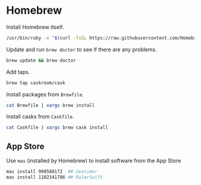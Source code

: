 Homebrew
========

Install Homebrew itself.

```bash
/usr/bin/ruby -e "$(curl -fsSL https://raw.githubusercontent.com/Homebrew/install/master/install)"
```

Update and run `brew doctor` to see if there are any problems.

```bash
brew update && brew doctor
```

Add taps.

```bash
brew tap caskroom/cask
```

Install packages from `Brewfile`.

```bash
cat Brewfile | xargs brew install
```

Install casks from `Caskfile`.

```bash
cat Caskfile | xargs brew cask install
```

App Store
---------

Use `mas` (installed by Homebrew) to install software from the App Store

```bash
mas install 990588172  ## Gestimer
mas install 1102341786 ## RulerSwift
```
